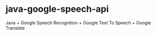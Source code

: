 # java-google-speech-api
Java + Google Speech Recognition + Google Text To Speech + Google Translate
